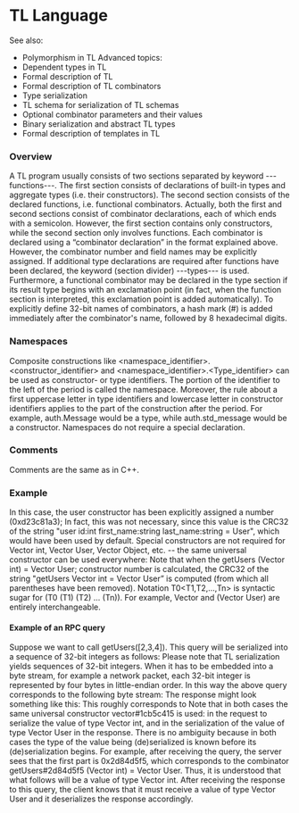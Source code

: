 # ﻿TL Language
See also:
- Polymorphism in TL
Advanced topics:
- Dependent types in TL
- Formal description of TL
- Formal description of TL combinators
- Type serialization
- TL schema for serialization of TL schemas
- Optional combinator parameters and their values
- Binary serialization and abstract TL types
- Formal description of templates in TL
### Overview
A TL program usually consists of two sections separated by keyword ---functions---. The first section consists of declarations of built-in types and aggregate types (i.e. their constructors). The second section consists of the declared functions, i.e. functional combinators.
Actually, both the first and second sections consist of combinator declarations, each of which ends with a semicolon. However, the first section contains only constructors, while the second section only involves functions. Each combinator is declared using a “combinator declaration” in the format explained above. However, the combinator number and field names may be explicitly assigned.
If additional type declarations are required after functions have been declared, the keyword (section divider) ---types--- is used. Furthermore, a functional combinator may be declared in the type section if its result type begins with an exclamation point (in fact, when the function section is interpreted, this exclamation point is added automatically).
To explicitly define 32-bit names of combinators, a hash mark (#) is added immediately after the combinator's name, followed by 8 hexadecimal digits.
### Namespaces
Composite constructions like <namespace_identifier>.<constructor_identifier> and <namespace_identifier>.<Type_identifier> can be used as constructor- or type identifiers. The portion of the identifier to the left of the period is called the namespace. Moreover, the rule about a first uppercase letter in type identifiers and lowercase letter in constructor identifiers applies to the part of the construction after the period. For example, auth.Message would be a type, while auth.std_message would be a constructor.
Namespaces do not require a special declaration.
### Comments
Comments are the same as in C++.
### Example
In this case, the user constructor has been explicitly assigned a number (0xd23c81a3); In fact, this was not necessary, since this value is the CRC32 of the string "user id:int first_name:string last_name:string = User", which would have been used by default.
Special constructors are not required for Vector int, Vector User, Vector Object, etc. -- the same universal constructor can be used everywhere:
Note that when the getUsers (Vector int) = Vector User; constructor number is calculated, the CRC32 of the string "getUsers Vector int = Vector User” is computed (from which all parentheses have been removed).
Notation T0<T1,T2,...,Tn> is syntactic sugar for (T0 (T1) (T2) ... (Tn)). For example, Vector<User> and (Vector User) are entirely interchangeable.
#### Example of an RPC query
Suppose we want to call getUsers([2,3,4]). This query will be serialized into a sequence of 32-bit integers as follows:
Please note that TL serialization yields sequences of 32-bit integers. When it has to be embedded into a byte stream, for example a network packet, each 32-bit integer is represented by four bytes in little-endian order. In this way the above query corresponds to the following byte stream:
The response might look something like this:
This roughly corresponds to
Note that in both cases the same universal constructor vector#1cb5c415 is used: in the request to serialize the value of type Vector int, and in the serialization of the value of type Vector User in the response. There is no ambiguity because in both cases the type of the value being (de)serialized is known before its (de)serialization begins. For example, after receiving the query, the server sees that the first part is 0x2d84d5f5, which corresponds to the combinator getUsers#2d84d5f5 (Vector int) = Vector User. Thus, it is understood that what follows will be a value of type Vector int. After receiving the response to this query, the client knows that it must  receive a value of type Vector User and it deserializes the response accordingly.
